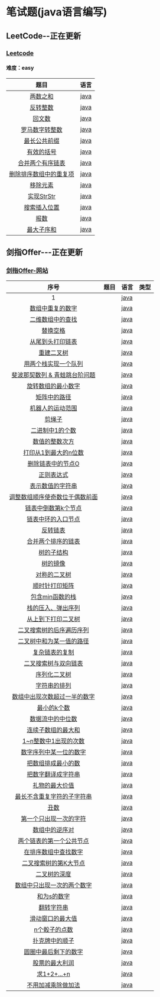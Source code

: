 # 笔试题(java语言编写)

## LeetCode--正在更新 

### [Leetcode](https://leetcode-cn.com/)

#### 难度：easy

|                  题目                   |                语言                 |
| :-------------------------------------: | :---------------------------------: |
| [两数之和](./LeetCode/TwoSums/topic.md) | [java](./LeetCode/TwoSums/TwoSums.java) |
| [反转整数](./LeetCode/IntegerInversion/topic.md) | [java](./LeetCode/IntegerInversion/IntegerInversion.java) |
| [回文数](./LeetCode/Palindrome/topic.md) | [java](./LeetCode/Palindrome/Palindrome.java) |
| [罗马数字转整数](./LeetCode/RomanToint/topic.md) | [java](./LeetCode/RomanToint/RomanToint.java) |
| [最长公共前缀](./LeetCode/LongestCommonPrefix/topic.md) | [java](./LeetCode/LongestCommonPrefix/LongestCommonPrefix.java) |
| [有效的括号](./LeetCode/IsValid/topic.md) | [java](./LeetCode/IsValid/IsValid.java) |
| [合并两个有序链表](./LeetCode/MergeTwoLists/topic.md) | [java](./LeetCode/MergeTwoLists/MergeTwoLists.java) |
| [删除排序数组中的重复项](./LeetCode/RemoveDuplicates/topic.md) | [java](./LeetCode/RemoveDuplicates/RemoveDuplicates.java) |
| [移除元素](./LeetCode/RemoveElement/topic.md) | [java](./LeetCode/RemoveElement/RemoveElement.java) |
| [实现StrStr](./LeetCode/StrStr/topic.md) | [java](./LeetCode/StrStr/StrStr.java) |
| [搜索插入位置](./LeetCode/SearchInsert/topic.md) | [java](./LeetCode/SearchInsert/SearchInsert.java) |
| [报数](./LeetCode/CountAndSay/topic.md) | [java](./LeetCode/CountAndSay/CountAndSay.java) |
| [最大子序和](./LeetCode/MaxSubArray/topic.md) | [java](./LeetCode/MaxSubArray/MaxSubArray.java) |


## 剑指Offer---正在更新
### [剑指Offer-网站](https://www.nowcoder.com/ta/coding-interviews)


|                   序号                   |             题目             | 语言 | 类型 |
| :--------------------------------------: | :--------------------------: | ---------------------------------------- | ---------------------------------------- |
|    1    |  | [java](./SwordOffer/T2.java) |  |
| [数组中重复的数字](./SwordOffer/T3.java) |  | [java](./SwordOffer/T3.java) |  |
| [二维数组中的查找](./SwordOffer/T4.java) |  | [java](./SwordOffer/T4.java) |  |
| [替换空格](./SwordOffer/T5.java) |  | [java](./SwordOffer/T5.java) |  |
| [从尾到头打印链表](./SwordOffer/T6.java) |  | [java](./SwordOffer/T6.java) |  |
| [重建二叉树](./SwordOffer/T7.java) |  | [java](./SwordOffer/T7.java) |  |
| [用两个栈实现一个队列](./SwordOffer/T8.java) |  | [java](./SwordOffer/T8.java) |  |
| [斐波那契数列 & 青蛙跳台阶问题](./SwordOffer/T10.java) |  | [java](./SwordOffer/T10.java) |  |
| [旋转数组的最小数字](./SwordOffer/T11.java) |  | [java](./SwordOffer/T11.java) |  |
| [矩阵中的路径](./SwordOffer/T12.java) |  | [java](./SwordOffer/T12.java) |  |
| [机器人的运动范围](./SwordOffer/T13.java) |  | [java](./SwordOffer/T13.java) |  |
| [剪绳子](./SwordOffer/T14.java) |  | [java](./SwordOffer/T14.java) |  |
| [二进制中1的个数](./SwordOffer/T15.java) |  | [java](./SwordOffer/T15.java) |  |
| [数值的整数次方](./SwordOffer/T16.java) |  | [java](./SwordOffer/T16.java) |  |
| [打印从1到最大的n位数](./SwordOffer/T17.java) |  | [java](./SwordOffer/T17.java) |  |
| [删除链表中的节点O](./SwordOffer/T18.java) |  | [java](./SwordOffer/T18.java) |  |
| [正则表达式](./SwordOffer/19.java) |  | [java](./SwordOffer/19.java) |  |
| [表示数值的字符串](./SwordOffer/T20.java) |  | [java](./SwordOffer/T20.java) |  |
| [调整数组顺序使奇数位于偶数前面](./SwordOffer/T21.java) |  | [java](./SwordOffer/T21.java) |  |
| [链表中倒数第k个节点](./SwordOffer/T22.java) |  | [java](./SwordOffer/T22.java) |  |
| [链表中环的入口节点](./SwordOffer/T23.java) |  | [java](./SwordOffer/T23.java) |  |
| [反转链表](./SwordOffer/T24.java) |  | [java](./SwordOffer/T24.java) |  |
| [合并两个排序的链表](./SwordOffer/T25.java) |  | [java](./SwordOffer/T25.java) |  |
| [树的子结构](./SwordOffer/T26.java) |  | [java](./SwordOffer/T26.java) |  |
| [树的镜像](./SwordOffer/T27.java) |  | [java](./SwordOffer/T27.java) |  |
| [对称的二叉树](./SwordOffer/T28.java) |  | [java](./SwordOffer/T28.java) |  |
| [顺时针打印矩阵](./SwordOffer/T29.java) |  | [java](./SwordOffer/T29.java) |  |
| [包含min函数的栈](./SwordOffer/T30.java) |  | [java](./SwordOffer/T30.java) |  |
| [栈的压入、弹出序列](./SwordOffer/T31.java) |  | [java](./SwordOffer/T31.java) |  |
| [从上到下打印二叉树](./SwordOffer/T32.java) |  | [java](./SwordOffer/T32.java) |  |
| [二叉搜索树的后序遍历序列](./SwordOffer/T33.java) |  | [java](./SwordOffer/T33.java) |  |
| [二叉树中和为某一值的路径](./SwordOffer/T34.java) |  | [java](./SwordOffer/T34.java) |  |
| [复杂链表的复制](./SwordOffer/T35.java) |  | [java](./SwordOffer/T35.java) |  |
| [二叉搜索树与双向链表](./SwordOffer/T36.java) |  | [java](./SwordOffer/T36.java) |  |
| [序列化二叉树](./SwordOffer/T37.java) |  | [java](./SwordOffer/T37.java) |  |
| [字符串的排列](./SwordOffer/T38.java) |  | [java](./SwordOffer/T38.java) |  |
| [数组中出现次数超过一半的数字](./SwordOffer/T39.java) |      | [java](./SwordOffer/T39.java) |  |
| [最小的k个数](./SwordOffer/T40.java) |  | [java](./SwordOffer/T40.java) |  |
| [数据流中的中位数](./SwordOffer/T41.java) |  | [java](./SwordOffer/T41.java) |  |
| [连续子数组的最大和](./SwordOffer/T42.java) |  | [java](./SwordOffer/T42.java) |  |
| [1~n整数中1出现的次数](./SwordOffer/T43.java) |  | [java](./SwordOffer/T43.java) |  |
| [数字序列中某一位的数字](./SwordOffer/T44.java) |  | [java](./SwordOffer/T44.java) |  |
| [把数组排成最小的数](./SwordOffer/T45.java) |  | [java](./SwordOffer/T45.java) |  |
| [把数字翻译成字符串](./SwordOffer/T46.java) |  | [java](./SwordOffer/T46.java) |  |
| [礼物的最大价值](./SwordOffer/T47.java) |  | [java](./SwordOffer/T47.java) |  |
| [最长不含重复字符的子字符串](./SwordOffer/T48.java) |  | [java](./SwordOffer/T48.java) |  |
| [丑数](./SwordOffer/T49.java) |  | [java](./SwordOffer/T49.java) |  |
| [第一个只出现一次的字符](./SwordOffer/T50.java) |  | [java](./SwordOffer/T50.java) |  |
| [数组中的逆序对](./SwordOffer/T51.java) |  | [java](./SwordOffer/T51.java) |  |
| [两个链表的第一个公共节点](./SwordOffer/T52.java) |  | [java](./SwordOffer/T52.java) |  |
| [在排序数组中查找数字](./SwordOffer/T53.java) |  | [java](./SwordOffer/T53.java) |  |
| [二叉搜索树的第K大节点](./SwordOffer/T54.java) |  | [java](./SwordOffer/T54.java) |  |
| [二叉树的深度](./SwordOffer/T55.java) |  | [java](./SwordOffer/T55.java) |  |
| [数组中只出现一次的两个数字](./SwordOffer/T56.java) |  | [java](./SwordOffer/T56.java) |  |
| [和为s的数字](./SwordOffer/T57.java) |  | [java](./SwordOffer/T57.java) |  |
| [翻转字符串](./SwordOffer/T58.java) |  | [java](./SwordOffer/T58.java) |  |
| [滑动窗口的最大值](./SwordOffer/T59.java) |  | [java](./SwordOffer/T59.java) |  |
| [n个骰子的点数](./SwordOffer/T60.java) |  | [java](./SwordOffer/T60.java) |  |
| [扑克牌中的顺子](./SwordOffer/T61.java) |  | [java](./SwordOffer/T61.java) |  |
| [圆圈中最后剩下的数字](./SwordOffer/T62.java) |  | [java](./SwordOffer/T62.java) |  |
| [股票的最大利润](./SwordOffer/T63.java) |  | [java](./SwordOffer/T63.java) |  |
| [求1+2+...+n](./SwordOffer/T64.java) |  | [java](./SwordOffer/T64.java) |  |
| [不用加减乘除做加法](./SwordOffer/T65.java) |  | [java](./SwordOffer/T65.java) |  |



